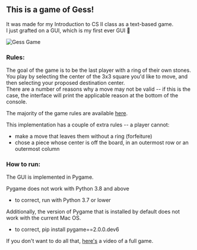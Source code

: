 ## This is a game of Gess!
It was made for my Introduction to CS II class as a text-based game.  
I just grafted on a GUI, which is my first ever GUI 🤠

![Gess Game](https://j.gifs.com/ROmBlK.gif "Gess")

### Rules:
The goal of the game is to be the last player with a ring of their own stones.  
You play by selecting the center of the 3x3 square you'd like to move, and then selecting your proposed destination center.  
There are a number of reasons why a move may not be valid -- if this is the case, the interface will print the applicable reason at the bottom of the console.

The majority of the game rules are available [here](https://www.chessvariants.com/crossover.dir/gess.html).  

This implementation has a couple of extra rules -- a player cannot:
   - make a move that leaves them without a ring (forfeiture)
   - chose a piece whose center is off the board, in an outermost row or an outermost column
   
### How to run:
The GUI is implemented in Pygame.  

   Pygame does not work with Python 3.8 and above  
  - to correct, run with Python 3.7 or lower  
  
   Additionally, the version of Pygame that is installed by default does not work with the current Mac OS.  
  - to correct, pip install pygame==2.0.0.dev6


If you don't want to do all that, [here's](https://www.youtube.com/watch?v=P5TjF6mPT5I) a video of a full game.  
